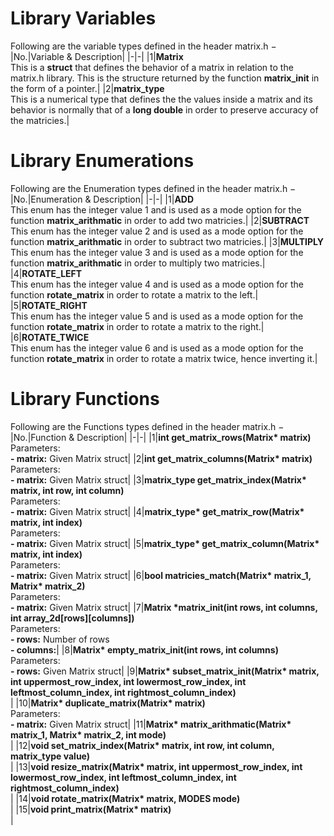 # Library Variables
Following are the variable types defined in the header matrix.h −
|No.|Variable & Description|
|-|-|
|1|__Matrix__<br>This is a __struct__ that defines the behavior of a matrix in relation to the matrix.h library. This is the structure returned by the  function __matrix_init__ in the form of a pointer.|
|2|__matrix_type__<br>This is a numerical type that defines the the values inside a matrix and its behavior is normally that of a __long double__ in order to preserve accuracy of the matricies.|



# Library Enumerations
Following are the Enumeration types defined in the header matrix.h −
|No.|Enumeration & Description|
|-|-|
|1|__ADD__<br>This enum has the integer value 1 and is used as a mode option for the function __matrix_arithmatic__ in order to add two matricies.|
|2|__SUBTRACT__<br>This enum has the integer value 2 and is used as a mode option for the function __matrix_arithmatic__ in order to subtract two matricies.|
|3|__MULTIPLY__<br>This enum has the integer value 3 and is used as a mode option for the function __matrix_arithmatic__ in order to multiply two matricies.|
|4|__ROTATE_LEFT__<br>This enum has the integer value 4 and is used as a mode option for the function __rotate_matrix__ in order to rotate a matrix to the left.|
|5|__ROTATE_RIGHT__<br>This enum has the integer value 5 and is used as a mode option for the function __rotate_matrix__ in order to rotate a matrix to the right.|
|6|__ROTATE_TWICE__<br>This enum has the integer value 6 and is used as a mode option for the function __rotate_matrix__ in order to rotate a matrix twice, hence inverting it.|


# Library Functions
Following are the Functions types defined in the header matrix.h −
|No.|Function & Description|
|-|-|
|1|__int get_matrix_rows(Matrix* matrix)__<br>Parameters: <br> __- matrix:__ Given Matrix struct|
|2|__int get_matrix_columns(Matrix* matrix)__<br>Parameters: <br> __- matrix:__ Given Matrix struct|
|3|__matrix_type get_matrix_index(Matrix* matrix, int row, int column)__<br>Parameters: <br> __- matrix:__ Given Matrix struct|
|4|__matrix_type* get_matrix_row(Matrix\* matrix, int index)__<br>Parameters: <br> __- matrix:__ Given Matrix struct|
|5|__matrix_type* get_matrix_column(Matrix\* matrix, int index)__<br>Parameters: <br> __- matrix:__ Given Matrix struct|
|6|__bool matricies_match(Matrix* matrix_1, Matrix* matrix_2)__<br>Parameters: <br> __- matrix:__ Given Matrix struct|
|7|__Matrix \*matrix_init(int rows, int columns, int array_2d\[rows\]\[columns\])__<br>Parameters: <br> __- rows:__ Number of rows<br>__- columns:__|
|8|__Matrix* empty_matrix_init(int rows, int columns)__<br>Parameters: <br> __- rows:__ Given Matrix struct|
|9|__Matrix* subset_matrix_init(Matrix* matrix, int uppermost_row_index, int lowermost_row_index, int leftmost_column_index, int rightmost_column_index)__<br>|
|10|__Matrix* duplicate_matrix(Matrix* matrix)__<br>Parameters: <br> __- matrix:__ Given Matrix struct|
|11|__Matrix* matrix_arithmatic(Matrix* matrix_1, Matrix* matrix_2, int mode)__<br>|
|12|__void set_matrix_index(Matrix* matrix, int row, int column, matrix_type value)__<br>|
|13|__void resize_matrix(Matrix* matrix, int uppermost_row_index, int lowermost_row_index, int leftmost_column_index, int rightmost_column_index)__<br>|
|14|__void rotate_matrix(Matrix* matrix, MODES mode)__<br>|
|15|__void print_matrix(Matrix* matrix)__<br>|



